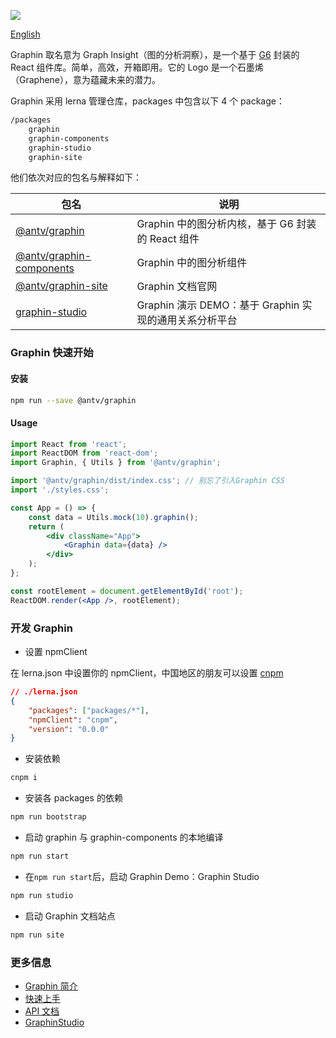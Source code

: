 ![](https://camo.githubusercontent.com/2b77a87432d47fb4f20f5b0bfbdcb2db15775dab/68747470733a2f2f67772e616c697061796f626a656374732e636f6d2f6d646e2f726d735f3030656463622f616674732f696d672f412a456b4a6d52726d754a41674141414141414141414141426b4152516e4151)

[English](./README.en-US.md)

Graphin 取名意为 Graph Insight（图的分析洞察），是一个基于 [G6](https://github.com/antvis/g6) 封装的 React 组件库。简单，高效，开箱即用。它的 Logo 是一个石墨烯（Graphene），意为蕴藏未来的潜力。

Graphin 采用 lerna 管理仓库，packages 中包含以下 4 个 package：

```bash
/packages
    graphin
    graphin-components
    graphin-studio
    graphin-site
```

他们依次对应的包名与解释如下：

| 包名                                                                                                  | 说明                                                   |
| ----------------------------------------------------------------------------------------------------- | ------------------------------------------------------ |
| [@antv/graphin](https://github.com/antvis/graphin/tree/master/packages/graphin)                       | Graphin 中的图分析内核，基于 G6 封装 的 React 组件     |
| [@antv/graphin-components](https://github.com/antvis/graphin/tree/master/packages/graphin-components) | Graphin 中的图分析组件                                 |
| [@antv/graphin-site](https://github.com/antvis/graphin/tree/master/packages/graphin-site)             | Graphin 文档官网                                       |
| [graphin-studio](https://github.com/antvis/graphin/tree/master/packages/graphin-studio)               | Graphin 演示 DEMO：基于 Graphin 实现的通用关系分析平台 |

### Graphin 快速开始

#### 安装

```bash
npm run --save @antv/graphin
```

#### Usage

```jsx
import React from 'react';
import ReactDOM from 'react-dom';
import Graphin, { Utils } from '@antv/graphin';

import '@antv/graphin/dist/index.css'; // 别忘了引入Graphin CSS
import './styles.css';

const App = () => {
    const data = Utils.mock(10).graphin();
    return (
        <div className="App">
            <Graphin data={data} />
        </div>
    );
};

const rootElement = document.getElementById('root');
ReactDOM.render(<App />, rootElement);
```

### 开发 Graphin

-   设置 npmClient

在 lerna.json 中设置你的 npmClient，中国地区的朋友可以设置 [cnpm](https://www.npmjs.com/package/cnpm)

```json
// ./lerna.json
{
    "packages": ["packages/*"],
    "npmClient": "cnpm",
    "version": "0.0.0"
}
```

-   安装依赖

```bash
cnpm i
```

-   安装各 packages 的依赖

```bash
npm run bootstrap
```

-   启动 graphin 与 graphin-components 的本地编译

```bash
npm run start
```


-  在`npm run start`后，启动 Graphin Demo：Graphin Studio

```bash
npm run studio
```

-   启动 Graphin 文档站点

```bash
npm run site
```

### 更多信息

-   [Graphin 简介](https://antvis.github.io/graphin/zh/docs/manual/introduction)
-   [快速上手](https://antvis.github.io/graphin/zh/docs/manual/getting-started)
-   [API 文档](https://antvis.github.io/graphin/zh/docs/api/graphin)
-   [GraphinStudio](https://antvis.github.io/graphin/zh/GraphinStudio)
